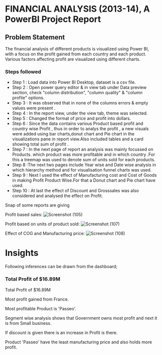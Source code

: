 
# FINANCIAL ANALYSIS (2013-14), A PowerBI Project Report

## Problem Statement

The financial analysis of different products is visualized using Power BI, with a focus on the profit gained from each country and each product. Various factors affecting profit are visualized using different charts.

### Steps followed 

- Step 1 : Load data into Power BI Desktop, dataset is a csv file.
- Step 2 : Open power query editor & in view tab under Data preview section, check "column distribution", "column quality" & "column profile" options.
- Step 3 : It was observed that in none of the columns errors & empty values were present .
- Step 4 : In the report view, under the view tab, theme was selected.
- Step 5 : Changed the format of price and profit into dollars.
- Step 6 : Since the data contains various Product based profit and country wise Profit , thus in order to analys the profit , a new visuals were added using bar charts,donut chart and Pie chart in the visualizations pane in report view.Also included tables and a card showing total sum of profit . 
- Step 7 : In the next page of report an analysis was mainly focussed on Products. which product was more profitable and in which country .For this a treemap was used to denote sum of units sold for each products.
- Step 8 :The next two pages include Year wise and Date wise analysis in which hierarchy method and for visualisation funnel charts was used.    
- Step 9 : Next I used the effect of Manufacturing cost and Cost of Goods in making Profit Product Wise.For that a Donut chart and Pie chart have used. 
- Step 10 : At last the effect of Discount and Grosssales was also considered and analysed the effect on Profit.


Snap of some reports are giving
 

Profit based sales:
  ![Screenshot (105)](https://github.com/user-attachments/assets/3884fa02-2fc0-420c-b583-36733c988ab6)
 
Profit based on units of product sold:
  ![Screenshot (107)](https://github.com/user-attachments/assets/58cd233a-4461-4be6-b031-b47b259f0475)
  
Effect of COG and Manufacturing price:
  ![Screenshot (108)](https://github.com/user-attachments/assets/c662388a-024b-43a4-b338-26b68c9aa46b)



 
# Insights

Following inferences can be drawn from the dashboard;

### Total Profit of $16.89M

Total Profit of $16.89M

Most profit gained from France.

Most profitable Product is 'Passeo'.

Segment wise analysis shows that Government owns most profit and next it is from Small business.

If discount is given there is an increase in Profit is there.

Product 'Passeo' have the least manufacturing price and also holds more profit.

  



  


